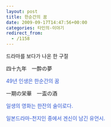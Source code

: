 ```yaml
---
layout: post
title: 한순간의 꿈
date: 2009-09-17T14:47:56+00:00
categories: 타인의-이야기
redirect_from:
  - /1158
---
```




드라마를 보다가 나온 한 구절

> 

四十九年　一酔の夢　

<font color="#3058d2">49년 인생은 한순간의 꿈</font>

一期の栄華　一盃の酒<font color="#3058d2">

일생의 영화는 한잔의 술이로다. </font>

<font color="#3058d2">

</font>

<font color="#3058d2">일본드라마-천지인 중에서 겐신이 남긴 유언시.</font>
